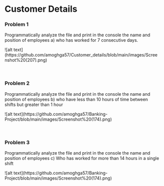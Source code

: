 # Customer Details
<div>
  <h3>Problem 1</h3>
  <p>Programmatically analyze the file and print in the console the name and position of employees 
      a) who has worked for 7 consecutive days.</p>
  ![alt text](https://github.com/amoghga57/Customer_details/blob/main/images/Screenshot%20(207).png)
</div>
<br></br>
<div>
  <h3>Problem 2</h3>
  <p>Programmatically analyze the file and print in the console the name and position of employees 
      b) who have less than 10 hours of time between shifts but greater than 1 hour</p>
  ![alt text](https://github.com/amoghga57/Banking-Project/blob/main/images/Screenshot%20(174).png)
</div>
<br></br>
<div>
  <h3>Problem 3</h3>
  <p>Programmatically analyze the file and print in the console the name and position of employees 
      c) Who has worked for more than 14 hours in a single shift</p>
  ![alt text](https://github.com/amoghga57/Banking-Project/blob/main/images/Screenshot%20(174).png)
</div>

